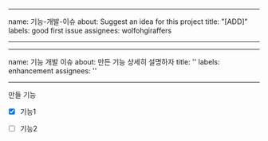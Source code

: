 
---
name: 기능-개발-이슈
about: Suggest an idea for this project
title: "[ADD]"
labels: good first issue
assignees: wolfohgiraffers

---

---
name: 기능 개발 이슈
about: 만든 기능 상세히 설명하자
title: ''
labels: enhancement
assignees: ''

---

만들 기능
- [x] 기능1
- [ ] 기능2

